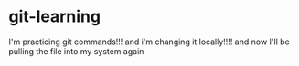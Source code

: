 # git-learning
I'm practicing git commands!!! and  i'm changing it locally!!!! and now I'll be pulling the file into my system again
